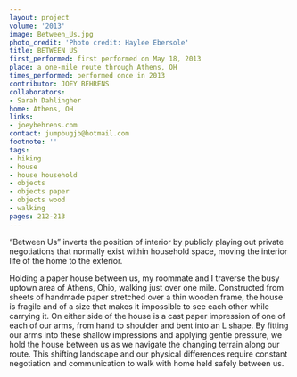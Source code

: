 ```yaml
---
layout: project
volume: '2013'
image: Between_Us.jpg
photo_credit: 'Photo credit: Haylee Ebersole'
title: BETWEEN US
first_performed: first performed on May 18, 2013
place: a one-mile route through Athens, OH
times_performed: performed once in 2013
contributor: JOEY BEHRENS
collaborators:
- Sarah Dahlingher
home: Athens, OH
links:
- joeybehrens.com
contact: jumpbugjb@hotmail.com
footnote: ''
tags:
- hiking
- house
- house household
- objects
- objects paper
- objects wood
- walking
pages: 212-213
---
```


“Between Us” inverts the position of interior by publicly playing out private negotiations that normally exist within household space, moving the interior life of the home to the exterior.

Holding a paper house between us, my roommate and I traverse the busy uptown area of Athens, Ohio, walking just over one mile. Constructed from sheets of handmade paper stretched over a thin wooden frame, the house is fragile and of a size that makes it impossible to see each other while carrying it. On either side of the house is a cast paper impression of one of each of our arms, from hand to shoulder and bent into an L shape. By fitting our arms into these shallow impressions and applying gentle pressure, we hold the house between us as we navigate the changing terrain along our route. This shifting landscape and our physical differences require constant negotiation and communication to walk with home held safely between us.
